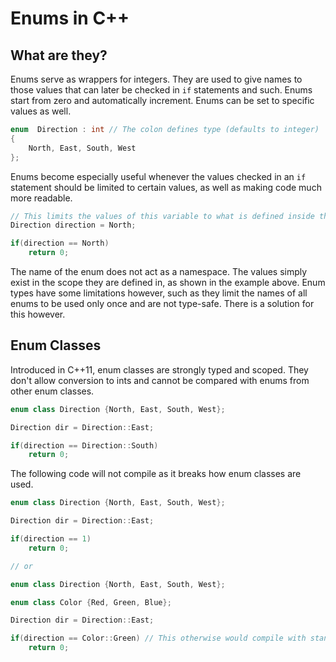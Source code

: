 # Enums in C++

## What are they?

Enums serve as wrappers for integers. They are used to give names to those values that can later be checked in `if` statements and such. Enums start from zero and automatically increment. Enums can be set to specific values as well.

```cpp
enum  Direction : int // The colon defines type (defaults to integer)
{
    North, East, South, West
};
```

Enums become especially useful whenever the values checked in an `if` statement should be limited to certain values, as well as making code much more readable.

```cpp
// This limits the values of this variable to what is defined inside the enum
Direction direction = North;

if(direction == North)
    return 0;
```

The name of the enum does not act as a namespace. The values simply exist in the scope they are defined in, as shown in the example above. Enum types have some limitations however, such as they limit the names of all enums to be used only once and are not type-safe. There is a solution for this however.

## Enum Classes

Introduced in C++11, enum classes are strongly typed and scoped. They don't allow conversion to ints and cannot be compared with enums from other enum classes.

```cpp
enum class Direction {North, East, South, West};

Direction dir = Direction::East;

if(direction == Direction::South)
    return 0;
```

The following code will not compile as it breaks how enum classes are used.

```cpp
enum class Direction {North, East, South, West};

Direction dir = Direction::East;

if(direction == 1)
    return 0;

// or

enum class Direction {North, East, South, West};

enum class Color {Red, Green, Blue};

Direction dir = Direction::East;

if(direction == Color::Green) // This otherwise would compile with standard enums
    return 0;
```
